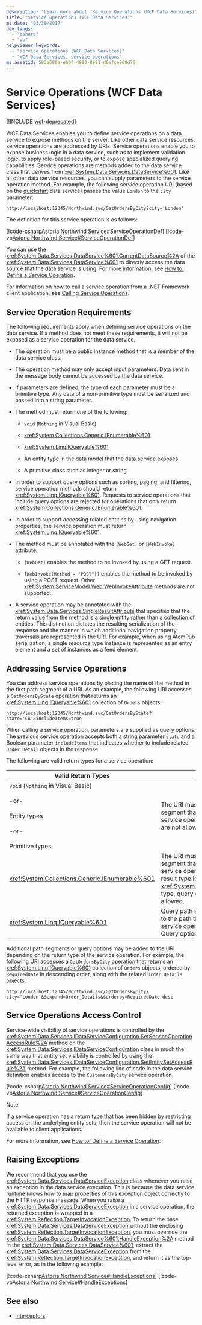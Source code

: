 ```yaml
---
description: "Learn more about: Service Operations (WCF Data Services)"
title: "Service Operations (WCF Data Services)"
ms.date: "03/30/2017"
dev_langs:
  - "csharp"
  - "vb"
helpviewer_keywords:
  - "service operations [WCF Data Services]"
  - "WCF Data Services, service operations"
ms.assetid: 583a690a-e60f-4990-8991-d6efce069d76
---
```

# Service Operations (WCF Data Services)

[!INCLUDE [wcf-deprecated](~/includes/wcf-deprecated.md)]

WCF Data Services enables you to define service operations on a data service to expose methods on the server. Like other data service resources, service operations are addressed by URIs. Service operations enable you to expose business logic in a data service, such as to implement validation logic, to apply role-based security, or to expose specialized querying capabilities. Service operations are methods added to the data service class that derives from <xref:System.Data.Services.DataService%601>. Like all other data service resources, you can supply parameters to the service operation method. For example, the following service operation URI (based on the [quickstart](quickstart-wcf-data-services.md) data service) passes the value `London` to the `city` parameter:

```http
http://localhost:12345/Northwind.svc/GetOrdersByCity?city='London'
```

The definition for this service operation is as follows:

[!code-csharp[Astoria Northwind Service#ServiceOperationDef](../../../../samples/snippets/csharp/VS_Snippets_Misc/astoria_northwind_service/cs/northwind2.svc.cs#serviceoperationdef)]
[!code-vb[Astoria Northwind Service#ServiceOperationDef](../../../../samples/snippets/visualbasic/VS_Snippets_Misc/astoria_northwind_service/vb/northwind2.svc.vb#serviceoperationdef)]

You can use the <xref:System.Data.Services.DataService%601.CurrentDataSource%2A> of the <xref:System.Data.Services.DataService%601> to directly access the data source that the data service is using. For more information, see [How to: Define a Service Operation](how-to-define-a-service-operation-wcf-data-services.md).

For information on how to call a service operation from a .NET Framework client application, see [Calling Service Operations](calling-service-operations-wcf-data-services.md).

## Service Operation Requirements

The following requirements apply when defining service operations on the data service. If a method does not meet these requirements, it will not be exposed as a service operation for the data service.

- The operation must be a public instance method that is a member of the data service class.

- The operation method may only accept input parameters. Data sent in the message body cannot be accessed by the data service.

- If parameters are defined, the type of each parameter must be a primitive type. Any data of a non-primitive type must be serialized and passed into a string parameter.

- The method must return one of the following:

  - `void` (`Nothing` in Visual Basic)

  - <xref:System.Collections.Generic.IEnumerable%601>

  - <xref:System.Linq.IQueryable%601>

  - An entity type in the data model that the data service exposes.

  - A primitive class such as integer or string.

- In order to support query options such as sorting, paging, and filtering, service operation methods should return <xref:System.Linq.IQueryable%601>. Requests to service operations that include query options are rejected for operations that only return <xref:System.Collections.Generic.IEnumerable%601>.

- In order to support accessing related entities by using navigation properties, the service operation must return <xref:System.Linq.IQueryable%601>.

- The method must be annotated with the `[WebGet]` or `[WebInvoke]` attribute.

  - `[WebGet]` enables the method to be invoked by using a GET request.

  - `[WebInvoke(Method = "POST")]` enables the method to be invoked by using a POST request. Other <xref:System.ServiceModel.Web.WebInvokeAttribute> methods are not supported.

- A service operation may be annotated with the <xref:System.Data.Services.SingleResultAttribute> that specifies that the return value from the method is a single entity rather than a collection of entities. This distinction dictates the resulting serialization of the response and the manner in which additional navigation property traversals are represented in the URI. For example, when using AtomPub serialization, a single resource type instance is represented as an entry element and a set of instances as a feed element.

## Addressing Service Operations

You can address service operations by placing the name of the method in the first path segment of a URI. As an example, the following URI accesses a `GetOrdersByState` operation that returns an <xref:System.Linq.IQueryable%601> collection of `Orders` objects.

```http
http://localhost:12345/Northwind.svc/GetOrdersByState?state='CA'&includeItems=true
```

When calling a service operation, parameters are supplied as query options. The previous service operation accepts both a string parameter `state` and a Boolean parameter `includeItems` that indicates whether to include related `Order_Detail` objects in the response.

The following are valid return types for a service operation:

|Valid Return Types|URI Rules|
|------------------------|---------------|
|`void` (`Nothing` in Visual Basic)<br /><br /> -or-<br /><br /> Entity types<br /><br /> -or-<br /><br /> Primitive types|The URI must be a single path segment that is the name of the service operation. Query options are not allowed.|
|<xref:System.Collections.Generic.IEnumerable%601>|The URI must be a single path segment that is the name of the service operation. Because the result type is not an <xref:System.Linq.IQueryable%601> type, query options are not allowed.|
|<xref:System.Linq.IQueryable%601>|Query path segments in addition to the path that is the name of the service operation are allowed. Query options are also allowed.|

Additional path segments or query options may be added to the URI depending on the return type of the service operation. For example, the following URI accesses a `GetOrdersByCity` operation that returns an <xref:System.Linq.IQueryable%601> collection of `Orders` objects, ordered by `RequiredDate` in descending order, along with the related `Order_Details` objects:

```http
http://localhost:12345/Northwind.svc/GetOrdersByCity?city='London'&$expand=Order_Details&$orderby=RequiredDate desc
```

## Service Operations Access Control

Service-wide visibility of service operations is controlled by the <xref:System.Data.Services.IDataServiceConfiguration.SetServiceOperationAccessRule%2A> method on the <xref:System.Data.Services.IDataServiceConfiguration> class in much the same way that entity set visibility is controlled by using the <xref:System.Data.Services.IDataServiceConfiguration.SetEntitySetAccessRule%2A> method. For example, the following line of code in the data service definition enables access to the `CustomersByCity` service operation.

[!code-csharp[Astoria Northwind Service#ServiceOperationConfig](../../../../samples/snippets/csharp/VS_Snippets_Misc/astoria_northwind_service/cs/northwind2.svc.cs#serviceoperationconfig)]
[!code-vb[Astoria Northwind Service#ServiceOperationConfig](../../../../samples/snippets/visualbasic/VS_Snippets_Misc/astoria_northwind_service/vb/northwind2.svc.vb#serviceoperationconfig)]

> [!NOTE]
> If a service operation has a return type that has been hidden by restricting access on the underlying entity sets, then the service operation will not be available to client applications.

For more information, see [How to: Define a Service Operation](how-to-define-a-service-operation-wcf-data-services.md).

## Raising Exceptions

We recommend that you use the <xref:System.Data.Services.DataServiceException> class whenever you raise an exception in the data service execution. This is because the data service runtime knows how to map properties of this exception object correctly to the HTTP response message. When you raise a <xref:System.Data.Services.DataServiceException> in a service operation, the returned exception is wrapped in a <xref:System.Reflection.TargetInvocationException>. To return the base <xref:System.Data.Services.DataServiceException> without the enclosing <xref:System.Reflection.TargetInvocationException>, you must override the <xref:System.Data.Services.DataService%601.HandleException%2A> method in the <xref:System.Data.Services.DataService%601>, extract the <xref:System.Data.Services.DataServiceException> from the <xref:System.Reflection.TargetInvocationException>, and return it as the top-level error, as in the following example:

[!code-csharp[Astoria Northwind Service#HandleExceptions](../../../../samples/snippets/csharp/VS_Snippets_Misc/astoria_northwind_service/cs/northwind2.svc.cs#handleexceptions)]
[!code-vb[Astoria Northwind Service#HandleExceptions](../../../../samples/snippets/visualbasic/VS_Snippets_Misc/astoria_northwind_service/vb/northwind2.svc.vb#handleexceptions)]

## See also

- [Interceptors](interceptors-wcf-data-services.md)
